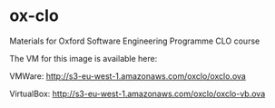 # ox-clo
Materials for Oxford Software Engineering Programme CLO course

The VM for this image is available here:

VMWare: http://s3-eu-west-1.amazonaws.com/oxclo/oxclo.ova

VirtualBox: http://s3-eu-west-1.amazonaws.com/oxclo/oxclo-vb.ova
